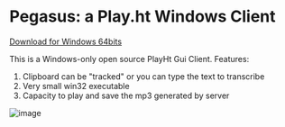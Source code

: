 # Pegasus: a Play.ht Windows Client

[Download for Windows 64bits](https://github.com/chrsa/playhtguiclient/releases/download/Release/PlayHt.zip)

This is a Windows-only open source PlayHt Gui Client.
Features:

1. Clipboard can be "tracked" or you can type the text to transcribe
2. Very small win32 executable
3. Capacity to play and save the mp3 generated by server


![image](https://user-images.githubusercontent.com/6699937/165556903-b0d95b4b-4dc2-4a86-8392-95abc94aab25.png)

